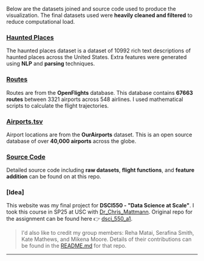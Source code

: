 Below are the datasets joined  and source code used to produce the visualization. The final datasets used were **heavily cleaned and filtered** to reduce computational load. 

### **[Haunted Places](https://www.kaggle.com/datasets/sujaykapadnis/haunted-places)**

The haunted places dataset is a dataset of 10992 rich text descriptions of haunted places across the United States. Extra features were generated using **NLP** and **parsing** techniques.

### **[Routes](https://raw.githubusercontent.com/jpatokal/openflights/master/data/routes.dat)** 

Routes are from the **OpenFlights** database. This database contains **67663 routes** between 3321 airports across 548 airlines. I used mathematical scripts to calculate the flight trajectories. 

### **[Airports.tsv](https://ourairports.com/data/)**
Airport locations are from the **OurAirports** dataset. This is an open source database of over **40,000 airports** across the globe. 

### **[Source Code](https://github.com/dgottschalk03/hauntedFlightsVisualization)**

Detailed source code including **raw datasets**, **flight functions**, and **feature addition** can be found on at this repo.

### **[Idea]**

This website was my final project for **DSCI550 - "Data Science at Scale"**. I took this course in SP25 at USC with [Dr_Chris_Mattmann](https://irds.usc.edu/faculty/mattmann/). Original repo for the assignment can be found here 👉 [dsci_550_a1](https://github.com/dgottschalk03/dsci_550_a1). 

>I'd also like to credit my group members: Reha Matai, Serafina Smith, Kate Mathews, and Mikena Moore. Details of their contributions can be found in the [README.md](https://github.com/dgottschalk03/dsci_550_a1/blob/main/README.md) for that repo.

---
